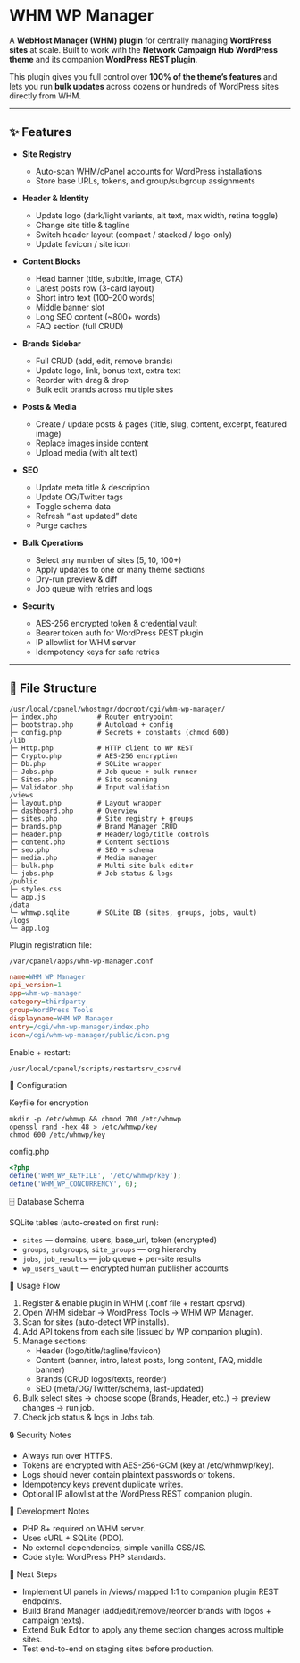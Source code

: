 # WHM WP Manager

A **WebHost Manager (WHM) plugin** for centrally managing **WordPress sites** at scale.
Built to work with the **Network Campaign Hub WordPress theme** and its companion **WordPress REST plugin**.

This plugin gives you full control over **100% of the theme’s features** and lets you run **bulk updates** across dozens or hundreds of WordPress sites directly from WHM.

---

## ✨ Features

- **Site Registry**
  - Auto-scan WHM/cPanel accounts for WordPress installations
  - Store base URLs, tokens, and group/subgroup assignments

- **Header & Identity**
  - Update logo (dark/light variants, alt text, max width, retina toggle)
  - Change site title & tagline
  - Switch header layout (compact / stacked / logo-only)
  - Update favicon / site icon

- **Content Blocks**
  - Head banner (title, subtitle, image, CTA)
  - Latest posts row (3-card layout)
  - Short intro text (100–200 words)
  - Middle banner slot
  - Long SEO content (~800+ words)
  - FAQ section (full CRUD)

- **Brands Sidebar**
  - Full CRUD (add, edit, remove brands)
  - Update logo, link, bonus text, extra text
  - Reorder with drag & drop
  - Bulk edit brands across multiple sites

- **Posts & Media**
  - Create / update posts & pages (title, slug, content, excerpt, featured image)
  - Replace images inside content
  - Upload media (with alt text)

- **SEO**
  - Update meta title & description
  - Update OG/Twitter tags
  - Toggle schema data
  - Refresh “last updated” date
  - Purge caches

- **Bulk Operations**
  - Select any number of sites (5, 10, 100+)
  - Apply updates to one or many theme sections
  - Dry-run preview & diff
  - Job queue with retries and logs

- **Security**
  - AES-256 encrypted token & credential vault
  - Bearer token auth for WordPress REST plugin
  - IP allowlist for WHM server
  - Idempotency keys for safe retries

---

## 📂 File Structure

```
/usr/local/cpanel/whostmgr/docroot/cgi/whm-wp-manager/
├─ index.php          # Router entrypoint
├─ bootstrap.php      # Autoload + config
├─ config.php         # Secrets + constants (chmod 600)
/lib
├─ Http.php           # HTTP client to WP REST
├─ Crypto.php         # AES-256 encryption
├─ Db.php             # SQLite wrapper
├─ Jobs.php           # Job queue + bulk runner
├─ Sites.php          # Site scanning
├─ Validator.php      # Input validation
/views
├─ layout.php         # Layout wrapper
├─ dashboard.php      # Overview
├─ sites.php          # Site registry + groups
├─ brands.php         # Brand Manager CRUD
├─ header.php         # Header/logo/title controls
├─ content.php        # Content sections
├─ seo.php            # SEO + schema
├─ media.php          # Media manager
├─ bulk.php           # Multi-site bulk editor
└─ jobs.php           # Job status & logs
/public
├─ styles.css
└─ app.js
/data
└─ whmwp.sqlite       # SQLite DB (sites, groups, jobs, vault)
/logs
└─ app.log
```

Plugin registration file:

```
/var/cpanel/apps/whm-wp-manager.conf
```

```ini
name=WHM WP Manager
api_version=1
app=whm-wp-manager
category=thirdparty
group=WordPress Tools
displayname=WHM WP Manager
entry=/cgi/whm-wp-manager/index.php
icon=/cgi/whm-wp-manager/public/icon.png
```

Enable + restart:

```
/usr/local/cpanel/scripts/restartsrv_cpsrvd
```

🔐 Configuration

Keyfile for encryption

```
mkdir -p /etc/whmwp && chmod 700 /etc/whmwp
openssl rand -hex 48 > /etc/whmwp/key
chmod 600 /etc/whmwp/key
```

config.php

```php
<?php
define('WHM_WP_KEYFILE', '/etc/whmwp/key');
define('WHM_WP_CONCURRENCY', 6);
```

🗄 Database Schema

SQLite tables (auto-created on first run):

- `sites` — domains, users, base_url, token (encrypted)
- `groups`, `subgroups`, `site_groups` — org hierarchy
- `jobs`, `job_results` — job queue + per-site results
- `wp_users_vault` — encrypted human publisher accounts

🚀 Usage Flow

1. Register & enable plugin in WHM (.conf file + restart cpsrvd).
2. Open WHM sidebar → WordPress Tools → WHM WP Manager.
3. Scan for sites (auto-detect WP installs).
4. Add API tokens from each site (issued by WP companion plugin).
5. Manage sections:
   - Header (logo/title/tagline/favicon)
   - Content (banner, intro, latest posts, long content, FAQ, middle banner)
   - Brands (CRUD logos/texts, reorder)
   - SEO (meta/OG/Twitter/schema, last-updated)
6. Bulk select sites → choose scope (Brands, Header, etc.) → preview changes → run job.
7. Check job status & logs in Jobs tab.

🔒 Security Notes

- Always run over HTTPS.
- Tokens are encrypted with AES-256-GCM (key at /etc/whmwp/key).
- Logs should never contain plaintext passwords or tokens.
- Idempotency keys prevent duplicate writes.
- Optional IP allowlist at the WordPress REST companion plugin.

🔧 Development Notes

- PHP 8+ required on WHM server.
- Uses cURL + SQLite (PDO).
- No external dependencies; simple vanilla CSS/JS.
- Code style: WordPress PHP standards.

📌 Next Steps

- Implement UI panels in /views/ mapped 1:1 to companion plugin REST endpoints.
- Build Brand Manager (add/edit/remove/reorder brands with logos + campaign texts).
- Extend Bulk Editor to apply any theme section changes across multiple sites.
- Test end-to-end on staging sites before production.

